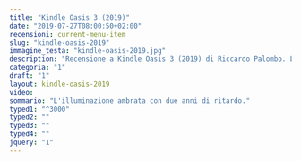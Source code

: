 ```yaml
---
title: "Kindle Oasis 3 (2019)"
date: "2019-07-27T08:00:50+02:00"
recensioni: current-menu-item
slug: "kindle-oasis-2019"
immagine_testa: "kindle-oasis-2019.jpg"
description: "Recensione a Kindle Oasis 3 (2019) di Riccardo Palombo. L'ebook reader di Amazon è rinnovato con la luce ambrata."
categoria: "1"
draft: "1"
layout: kindle-oasis-2019
video:
sommario: "L'illuminazione ambrata con due anni di ritardo."
typed1: "^3000"
typed2: ""
typed3: ""
typed4: ""
jquery: "1"
---
```


